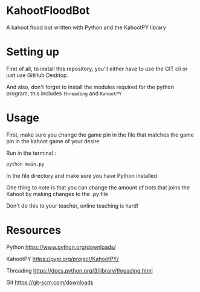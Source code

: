 # KahootFloodBot
A kahoot flood bot written with Python and the KahootPY library


# Setting up

First of all, to install this repository, you'll either have to use the GIT cli or just use GitHub Desktop.

And also, don't forget to install the modules required for the python program, this includes `threading` and `KahootPY`

# Usage

First, make sure you change the game pin in the file that matches the game pin in the kahoot game of your desire

Run in the terminal :
```bash
python main.py
```
In the file directory and make sure you have Python installed

One thing to note is that you can change the amount of bots that joins the Kahoot by making changes to the .py file

Don't do this to your teacher, online teaching is hard!

# Resources

Python https://www.python.org/downloads/

KahootPY https://pypi.org/project/KahootPY/

Threading https://docs.python.org/3/library/threading.html

Git https://git-scm.com/downloads
